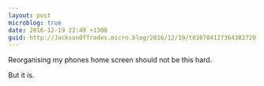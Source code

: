```yaml
---
layout: post
microblog: true
date: 2016-12-19 22:49 +1300
guid: http://JacksonOfTrades.micro.blog/2016/12/19/t810784127364382720.html
---
```

Reorganising my phones home screen should not be this hard.

But it is.
